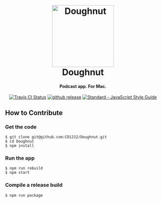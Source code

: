 <h1 align="center">
  <img src="https://github.com/CD1212/Doughnut/raw/master/src/assets/icon.png" alt="Doughnut" width="200">
  <br>
  Doughnut
  <br>
</h1>

<h4 align="center">Podcast app. For Mac.</h4>

<p align="center">
  <a href="https://travis-ci.org/CD1212/Doughnut"><img src="https://img.shields.io/travis/CD1212/Doughnut/master.svg" alt="Travis CI Status" /></a>
  <a href="https://github.com/CD1212/Doughnut/releases"><img src="https://img.shields.io/github/release/cd1212/doughnut.svg" alt="github release"></a>
  <a href="https://standardjs.com"><img src="https://img.shields.io/badge/code_style-standard-brightgreen.svg" alt="Standard - JavaScript Style Guide"></a>
</p>

## How to Contribute

### Get the code
```
$ git clone git@github.com:CD1212/Doughnut.git
$ cd Doughnut
$ npm install
```

### Run the app
```
$ npm run rebuild
$ npm start
```

### Compile a release build
```
$ npm run package
```